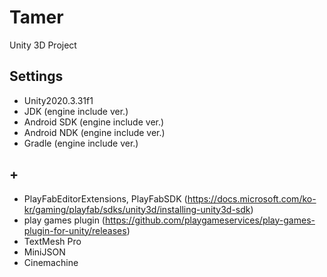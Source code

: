 # Tamer
Unity 3D Project
<br/>

## Settings
- Unity2020.3.31f1
- JDK (engine include ver.)
- Android SDK (engine include ver.)
- Android NDK (engine include ver.)
- Gradle (engine include ver.)

## +
- PlayFabEditorExtensions, PlayFabSDK
  (https://docs.microsoft.com/ko-kr/gaming/playfab/sdks/unity3d/installing-unity3d-sdk)
- play games plugin
  (https://github.com/playgameservices/play-games-plugin-for-unity/releases)
- TextMesh Pro
- MiniJSON
- Cinemachine
